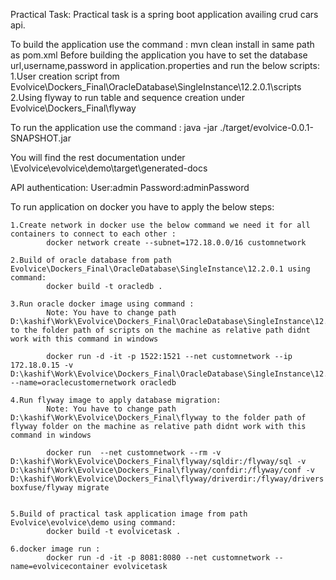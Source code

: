 Practical Task:
Practical task is a spring boot application availing crud cars api.

To build the application use the command : mvn clean install in same path as pom.xml
Before building the application you have to set the database url,username,password in application.properties and run the below scripts:
	1.User creation script from  Evolvice\Dockers_Final\OracleDatabase\SingleInstance\12.2.0.1\scripts
	2.Using flyway to run table and sequence creation under Evolvice\Dockers_Final\flyway


To run the application use the command : java -jar ./target/evolvice-0.0.1-SNAPSHOT.jar

You will find the rest documentation under \Evolvice\evolvice\demo\target\generated-docs

API authentication:
User:admin
Password:adminPassword

To run application on docker you have to apply the below steps:

	1.Create network in docker use the below command we need it for all containers to connect to each other :
			docker network create --subnet=172.18.0.0/16 customnetwork

	2.Build of oracle database from path Evolvice\Dockers_Final\OracleDatabase\SingleInstance\12.2.0.1 using command:
			docker build -t oracledb .

	3.Run oracle docker image using command :
			Note: You have to change path D:\kashif\Work\Evolvice\Dockers_Final\OracleDatabase\SingleInstance\12.2.0.1\scripts to the folder path of scripts on the machine as relative path didnt work with this command in windows
			
			docker run -d -it -p 1522:1521 --net customnetwork --ip 172.18.0.15 -v D:\kashif\Work\Evolvice\Dockers_Final\OracleDatabase\SingleInstance\12.2.0.1\scripts:/opt/oracle/scripts/setup --name=oraclecustomernetwork oracledb

	4.Run flyway image to apply database migration:
			Note: You have to change path D:\kashif\Work\Evolvice\Dockers_Final\flyway to the folder path of flyway folder on the machine as relative path didnt work with this command in windows
			
			docker run  --net customnetwork --rm -v D:\kashif\Work\Evolvice\Dockers_Final\flyway/sqldir:/flyway/sql -v D:\kashif\Work\Evolvice\Dockers_Final\flyway/confdir:/flyway/conf -v D:\kashif\Work\Evolvice\Dockers_Final\flyway/driverdir:/flyway/drivers boxfuse/flyway migrate

	
	5.Build of practical task application image from path Evolvice\evolvice\demo using command:
			docker build -t evolvicetask .

	6.docker image run :
			docker run -d -it -p 8081:8080 --net customnetwork --name=evolvicecontainer evolvicetask